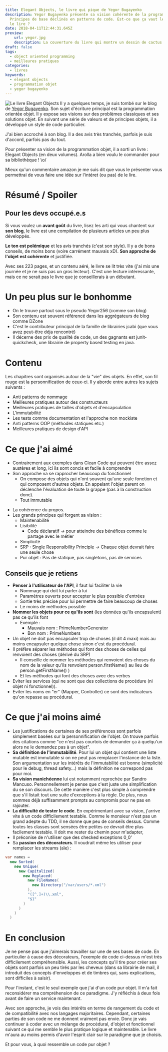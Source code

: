 ```yaml
---
title: Elegant Objects, le livre qui pique de Yegor Bugayenko
description: Yegor Bugayenko présente sa vision cohérente de la programmation objet.
  Principes de base déclinés en patterns de code. Est-ce que ça vaut le coup de
  le lire ?
date: 2018-04-11T12:44:31.645Z
preview: 
    url: yegor.jpg
    description: La couverture du livre qui montre un dessin de cactus.
draft: false
tags:
  - object oriented programming
  - meilleures pratiques
categories:
  - livres
keywords:
  - elegant objects
  - programmation objet
  - yegor bugayenko
---
```

![Le livre Elegant Objects](/images/blog/yegor.webp)
Il y a quelques temps, je suis tombé sur le blog de [Yegor Bugayenko](http://www.yegor256.com/). Son sujet d'écriture principal est la programmation orientée objet. Il y expose ses visions sur des problèmes classiques et ses solutions objet. En suivant une série de valeurs et de principes objets, il a développé un style de code particulier.

J'ai bien accroché à son blog. Il a des avis très tranchés, parfois je suis d'accord, parfois pas du tout.

Pour présenter sa vision de la programmation objet, il a sorti un livre : Elegant Objects (en deux volumes). Arolla a bien voulu le commander pour sa bibliothèque ! \o/

Mieux qu'un commentaire amazon je me suis dit que vous le présenter vous permettrai de vous faire une idée sur l'intéret (ou pas) de le lire. 

# Résumé / Spoiler
## Pour les devs occupé.e.s
Si vous voulez un **avant goût** du livre, lisez les arti qui vous chantent sur **son blog**, le livre est une compilation de plusieurs articles un peu plus développés. 

**Le ton est polémique** et les avis tranchés (c'est son style). Il y a de bons conseils, de moins bons (voire carrément mauvais xD). **Son approche de l'objet est cohérente** et justifiée. 

Avec ses 223 pages, et un contenu aéré, le livre se lit très vite (j'ai mis une journée et je ne suis pas un gros lecteur). C'est une lecture intéressante, mais ce ne serait pas le livre que je conseillerais à un débutant.

# Un peu plus sur le bonhomme
* On le trouve partout sous le pseudo Yegor256 (comme son blog)
* Son contenu est souvent référencé dans les aggrégateurs de blog comme DZone
* C'est le contributeur principal de la famille de librairies jcabi (que vous avez peut-être déja rencontré)
* Il décerne des prix de qualité de code, un des gagnants est junit-quickcheck, une librairie de property based testing en java.

# Contenu
Les chapitres sont organisés autour de la "vie" des objets. En effet, son fil rouge est la personnification de ceux-ci. Il y aborde entre autres les sujets suivants :
* Anti patterns de nommage
* Meilleures pratiques autour des constructeurs
* Meilleures pratiques de tailles d'objets et d'encapsulation
* L'immutabilité
* Les tests comme documentation et l'approche non mockiste
* Anti patterns OOP (méthodes statiques etc.)
* Meilleures pratiques de design d'API

# Ce que j'ai aimé
* Contrairement aux exemples dans Clean Code qui peuvent être assez austères et long, ici ils sont concis et facile à comprendre
* Son approche va se rapprocher beaucoup du fonctionnel
	* On compose des objets qui n'ont souvent qu'une seule fonction et qui composent d'autres objets. En appelant l'objet parent on déclenche l'évaluation de toute la grappe (pas à la construction donc).
	* Tout immutable
- La cohérence du propos.
- Les grands principes qui forgent sa vision :
	* Maintenabilité
	* Lisibilité
		* Code déclaratif -> pour atteindre des bénéfices comme le partage avec le métier
	* Simplicité
	* SRP : Single Responsibility Principle -> Chaque objet devrait faire une seule chose
	* Pur objet : Pas de statique, pas singletons, pas de services

## Conseils que je retiens
- **Penser à l'utilisateur de l'API**, il faut lui faciliter la vie
	- Nommage qui doit lui parler à lui
	- Paramètres ouverts pour accepter le plus possible d'entrées
	- Sortie très précise pour lui permettre de faire beaucoup de choses
	- Le moins de méthodes possible
- **Nommer les objets pour ce qu'ils sont** (les données qu'ils encapsulent) pas ce qu'ils font
	- Exemple :
		- Mauvais nom : PrimeNumberGenerator
		- Bon nom : PrimeNumbers
- Un objet ne doit pas encapsuler trop de choses (il dit 4 maxi) mais au moins encapsuler quelque chose sinon c'est du procédural.
- Il préfère séparer les méthodes qui font des choses de celles qui renvoient des choses (dérivé du SRP)
	- Il conseille de nommer les méthodes qui renvoient des choses du nom de la valeur qu'ils renvoient person.firstName() au lieu de person.getFirstName() )
	- Et les méthodes qui font des choses avec des verbes
- Eviter les services (qui ne sont que des collections de procédure (ni objet ni fonctionnel)).
- Eviter les noms en "er" (Mapper, Controller) ce sont des indicateurs qu'on repasse au procédural.

# Ce que j'ai moins aimé
* Les justifications de certaines de ses préférences sont parfois simplement basées sur la personnification de l'objet. On trouve parfois des citations comme "ce n'est pas courtois de demander ça à quelqu'un alors ne le demandez pas à un objet". 
* **Sa définition de l'immutabilité**. Pour lui un objet qui contient une liste mutable est immutable si on ne peut pas remplacer l'instance de la liste. Son argumentation sur les intérêts de l'immutabilité est bonne (simplicité pour le debug, thread safety...) mais la définition ne correspond pas pour moi.
* **Sa vision manichéenne** lui est notamment reprochée par Sandro Mancuso. Personnellement je pense que c'est juste une simplification du se son discours. De cette manière c'est plus simple à comprendre que s'il listait tout une suite d'exceptions à la règle. De plus, nous sommes déjà suffisamment prompts au compromis pour ne pas en rajouter.
* **La difficulté de tester le code**. En expérimentant avec sa vision, j'arrive vite à un code difficilement testable. Comme le monsieur n'est pas un grand adepte du TDD, il ne donne que peu de conseils dessus. Comme toutes les classes sont sensées être petites ce devrait être plus facilement testable. Il doit me rester du chemin pour m'adapter,
* Il préconise de n'utiliser que des checked exceptions 0_0'
* Sa **passion des décorateurs**. Il voudrait même les utiliser pour remplacer les streams (aïe) :  

```java
var names = 
  new Sorted( 
    new Unique( 
      new Capitalized( 
        new Replaced( 
          new FileNames( 
            new Directory("/var/users/*.xml")
          ), 
          "([^.]+)\\.xml", 
          "$1" 
        )
      )
    )
  )
```
	    
# En conclusion
Je ne pense pas que j'aimerais travailler sur une de ses bases de code. En particulier à cause des décorateurs, l'exemple de code ci-dessus m'est très difficilement compréhensible. Aussi, les concepts qu'il tire pour créer ses objets sont parfois un peu tirés par les cheveux (dans sa librairie de mail, il introduit des concepts d'enveloppes et de timbres qui, sans explications, sont difficiles à saisir).

Pour l'instant, c'est le seul exemple que j'ai d'un code pur objet. Il m'a fait reconsidérer ma compréhension de ce paradigme. J'y réfléchis à deux fois avant de faire un service maintenant. 

Avec son approche, je vois des intérêts en terme de rangement du code et de compatibilité avec nos langages majoritaires. Cependant, certaines parties de son code ne me donnent vraiment pas envie. Donc je vais continuer à coder avec un mélange de procédural, d'objet et fonctionnel suivant ce qui me semble le plus pratique logique et maintenable. Le livre m'aura au moins permis d'avoir l'esprit clair sur le paradigme que je choisis.

Et pour vous, à quoi ressemble un code pur objet ?